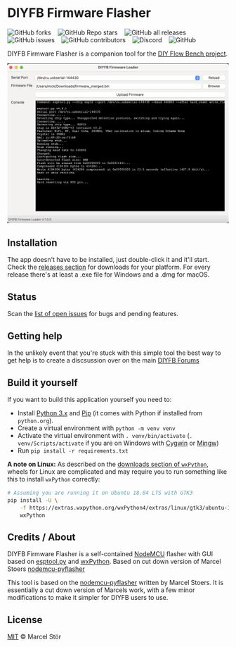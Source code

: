 # DIYFB Firmware Flasher


![GitHub forks](https://img.shields.io/github/forks/deeemm/DIYFB-firmware-flasher?style=social) &nbsp;&nbsp; ![GitHub Repo stars](https://img.shields.io/github/stars/deeemm/DIYFB-firmware-flasher?style=social) &nbsp;&nbsp; ![GitHub all releases](https://img.shields.io/github/downloads-pre/deeemm/DIYFB-firmware-flasher/total?logo=github&include_prereleases=true) &nbsp;&nbsp; ![GitHub issues](https://img.shields.io/github/issues-raw/deeemm/DIYFB-firmware-flasher?logo=github) &nbsp;&nbsp; ![GitHub contributors](https://img.shields.io/github/contributors/deeemm/DIYFB-firmware-flasher?logo=github) &nbsp;&nbsp; ![Discord](https://img.shields.io/discord/762654320444440587?logo=discord) &nbsp;&nbsp; ![GitHub](https://img.shields.io/github/license/deeemm/DIYFB-firmware-flasher?logo=mit) 

DIYFB Firmware Flasher is a companion tool for the [DIY Flow Bench project](https://github.com/DeeEmm/DIY-Flow-Bench/).

![Image of DIYFB Firmware Flasher GUI](images/gui.png)


## Installation
 The app doesn't have to be installed, just double-click it and it'll start. Check the [releases section](https://github.com/DeeEmm/DIYFB-Firmware-Flasher/releases) for downloads for your platform. For every release there's at least a .exe file for Windows and a .dmg for macOS.

## Status
Scan the [list of open issues](https://github.com/DeeEmm/DIYFB-Firmware-Flasher/issues) for bugs and pending features.


## Getting help
In the unlikely event that you're stuck with this simple tool the best way to get help is to create a discsussion over on the main [DIYFB Forums](https://github.com/DeeEmm/DIY-Flow-Bench/discussions) 


## Build it yourself
If you want to build this application yourself you need to:

- Install [Python 3.x](https://www.python.org/downloads/) and [Pip](https://pip.pypa.io/en/stable/installing/) (it comes with Python if installed from `python.org`).
- Create a virtual environment with `python -m venv venv`
- Activate the virtual environment with `. venv/bin/activate` (`. venv/Scripts/activate` if you are on Windows with [Cygwin](https://www.cygwin.com/) or [Mingw](http://mingw.org/))
- Run `pip install -r requirements.txt`

**A note on Linux:** As described on the [downloads section of `wxPython`](https://www.wxpython.org/pages/downloads/), wheels for Linux are complicated and may require you to run something like this to install `wxPython` correctly:

```bash
# Assuming you are running it on Ubuntu 18.04 LTS with GTK3
pip install -U \
    -f https://extras.wxpython.org/wxPython4/extras/linux/gtk3/ubuntu-18.04 \
    wxPython
```

## Credits / About

DIYFB Firmware Flasher is a self-contained [NodeMCU](https://github.com/nodemcu/nodemcu-firmware) flasher with GUI based on [esptool.py](https://github.com/espressif/esptool) and [wxPython](https://www.wxpython.org/). Based on cut down version of Marcel Stoers [nodemcu-pyflasher](https://github.com/marcelstoer/nodemcu-pyflasher)

This tool is based on the [nodemcu-pyflasher](https://github.com/marcelstoer/nodemcu-pyflasher) written by Marcel Stoers. It is essentially a cut down version of Marcels work, with a few minor modifications to make it simpler for DIYFB users to use. 

## License
[MIT](http://opensource.org/licenses/MIT) © Marcel Stör
